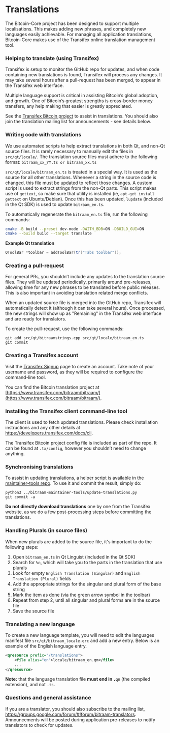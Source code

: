 Translations
============

The Bitcoin-Core project has been designed to support multiple localisations. This makes adding new phrases, and completely new languages easily achievable. For managing all application translations, Bitcoin-Core makes use of the Transifex online translation management tool.

### Helping to translate (using Transifex)
Transifex is setup to monitor the GitHub repo for updates, and when code containing new translations is found, Transifex will process any changes. It may take several hours after a pull-request has been merged, to appear in the Transifex web interface.

Multiple language support is critical in assisting Bitcoin’s global adoption, and growth. One of Bitcoin’s greatest strengths is cross-border money transfers, any help making that easier is greatly appreciated.

See the [Transifex Bitcoin project](https://www.transifex.com/bitraam/bitraam/) to assist in translations. You should also join the translation mailing list for announcements - see details below.

### Writing code with translations
We use automated scripts to help extract translations in both Qt, and non-Qt source files. It is rarely necessary to manually edit the files in `src/qt/locale/`. The translation source files must adhere to the following format:
`bitraam_xx_YY.ts or bitraam_xx.ts`

`src/qt/locale/bitraam_en.ts` is treated in a special way. It is used as the source for all other translations. Whenever a string in the source code is changed, this file must be updated to reflect those changes. A custom script is used to extract strings from the non-Qt parts. This script makes use of `gettext`, so make sure that utility is installed (ie, `apt-get install gettext` on Ubuntu/Debian). Once this has been updated, `lupdate` (included in the Qt SDK) is used to update `bitraam_en.ts`.

To automatically regenerate the `bitraam_en.ts` file, run the following commands:
```sh
cmake -B build --preset dev-mode -DWITH_BDB=ON -DBUILD_GUI=ON
cmake --build build --target translate
```

**Example Qt translation**
```cpp
QToolBar *toolbar = addToolBar(tr("Tabs toolbar"));
```

### Creating a pull-request
For general PRs, you shouldn’t include any updates to the translation source files. They will be updated periodically, primarily around pre-releases, allowing time for any new phrases to be translated before public releases. This is also important in avoiding translation related merge conflicts.

When an updated source file is merged into the GitHub repo, Transifex will automatically detect it (although it can take several hours). Once processed, the new strings will show up as "Remaining" in the Transifex web interface and are ready for translators.

To create the pull-request, use the following commands:
```
git add src/qt/bitraamstrings.cpp src/qt/locale/bitraam_en.ts
git commit
```

### Creating a Transifex account
Visit the [Transifex Signup](https://www.transifex.com/signup/) page to create an account. Take note of your username and password, as they will be required to configure the command-line tool.

You can find the Bitcoin translation project at [https://www.transifex.com/bitraam/bitraam/](https://www.transifex.com/bitraam/bitraam/).

### Installing the Transifex client command-line tool
The client is used to fetch updated translations. Please check installation instructions and any other details at https://developers.transifex.com/docs/cli.

The Transifex Bitcoin project config file is included as part of the repo. It can be found at `.tx/config`, however you shouldn’t need to change anything.

### Synchronising translations

To assist in updating translations, a helper script is available in the [maintainer-tools repo](https://github.com/bitraam-core/bitraam-maintainer-tools). To use it and commit the result, simply do:

```
python3 ../bitraam-maintainer-tools/update-translations.py
git commit -a
```

**Do not directly download translations** one by one from the Transifex website, as we do a few post-processing steps before committing the translations.

### Handling Plurals (in source files)
When new plurals are added to the source file, it's important to do the following steps:

1. Open `bitraam_en.ts` in Qt Linguist (included in the Qt SDK)
2. Search for `%n`, which will take you to the parts in the translation that use plurals
3. Look for empty `English Translation (Singular)` and `English Translation (Plural)` fields
4. Add the appropriate strings for the singular and plural form of the base string
5. Mark the item as done (via the green arrow symbol in the toolbar)
6. Repeat from step 2, until all singular and plural forms are in the source file
7. Save the source file

### Translating a new language
To create a new language template, you will need to edit the languages manifest file `src/qt/bitraam_locale.qrc` and add a new entry. Below is an example of the English language entry.

```xml
<qresource prefix="/translations">
    <file alias="en">locale/bitraam_en.qm</file>
    ...
</qresource>
```

**Note:** that the language translation file **must end in `.qm`** (the compiled extension), and not `.ts`.

### Questions and general assistance

If you are a translator, you should also subscribe to the mailing list, https://groups.google.com/forum/#!forum/bitraam-translators. Announcements will be posted during application pre-releases to notify translators to check for updates.
